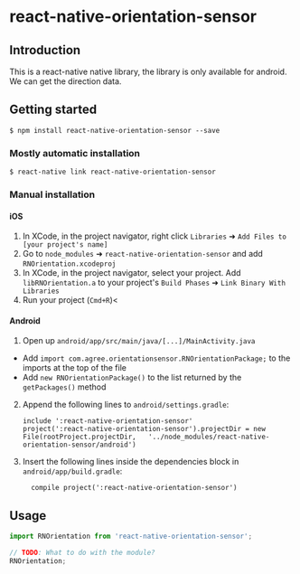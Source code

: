 
# react-native-orientation-sensor

## Introduction

This is a react-native native library, the library is only available for android. We can get the direction data.

## Getting started

`$ npm install react-native-orientation-sensor --save`

### Mostly automatic installation

`$ react-native link react-native-orientation-sensor`

### Manual installation


#### iOS

1. In XCode, in the project navigator, right click `Libraries` ➜ `Add Files to [your project's name]`
2. Go to `node_modules` ➜ `react-native-orientation-sensor` and add `RNOrientation.xcodeproj`
3. In XCode, in the project navigator, select your project. Add `libRNOrientation.a` to your project's `Build Phases` ➜ `Link Binary With Libraries`
4. Run your project (`Cmd+R`)<

#### Android

1. Open up `android/app/src/main/java/[...]/MainActivity.java`
  - Add `import com.agree.orientationsensor.RNOrientationPackage;` to the imports at the top of the file
  - Add `new RNOrientationPackage()` to the list returned by the `getPackages()` method
2. Append the following lines to `android/settings.gradle`:
  	```
  	include ':react-native-orientation-sensor'
  	project(':react-native-orientation-sensor').projectDir = new File(rootProject.projectDir, 	'../node_modules/react-native-orientation-sensor/android')
  	```
3. Insert the following lines inside the dependencies block in `android/app/build.gradle`:
  	```
      compile project(':react-native-orientation-sensor')
  	```


## Usage
```javascript
import RNOrientation from 'react-native-orientation-sensor';

// TODO: What to do with the module?
RNOrientation;
```
  
